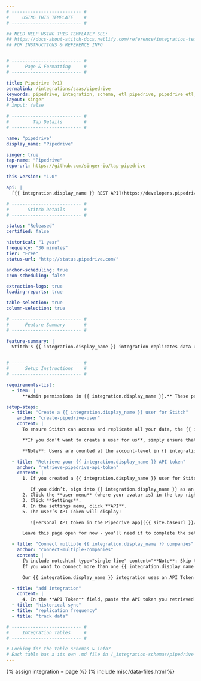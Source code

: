 ```yaml
---
# -------------------------- #
#     USING THIS TEMPLATE    #
# -------------------------- #

## NEED HELP USING THIS TEMPLATE? SEE:
## https://docs-about-stitch-docs.netlify.com/reference/integration-templates/saas/
## FOR INSTRUCTIONS & REFERENCE INFO


# -------------------------- #
#      Page & Formatting     #
# -------------------------- #

title: Pipedrive (v1)
permalink: /integrations/saas/pipedrive
keywords: pipedrive, integration, schema, etl pipedrive, pipedrive etl, pipedrive schema
layout: singer
# input: false

# -------------------------- #
#         Tap Details        #
# -------------------------- #

name: "pipedrive"
display_name: "Pipedrive"

singer: true 
tap-name: "Pipedrive"
repo-url: https://github.com/singer-io/tap-pipedrive

this-version: "1.0"

api: |
  [{{ integration.display_name }} REST API](https://developers.pipedrive.com/docs/api/v1/){:target="new"}

# -------------------------- #
#       Stitch Details       #
# -------------------------- #

status: "Released"
certified: false 

historical: "1 year"
frequency: "30 minutes"
tier: "Free"
status-url: "http://status.pipedrive.com/"

anchor-scheduling: true
cron-scheduling: false

extraction-logs: true
loading-reports: true

table-selection: true
column-selection: true

# -------------------------- #
#      Feature Summary       #
# -------------------------- #

feature-summary: |
  Stitch's {{ integration.display_name }} integration replicates data using the {{ integration.api | flatify | strip }}. Refer to the [Schema](#schema) section for a list of objects available for replication.


# -------------------------- #
#      Setup Instructions    #
# -------------------------- #

requirements-list:
  - item: |
      **Admin permissions in {{ integration.display_name }}.** These permissions are required to ensure Stitch can successfully replicate your {{ integration.display_name }} data.

setup-steps:
  - title: "Create a {{ integration.display_name }} user for Stitch"
    anchor: "create-pipedrive-user"
    content: |
      To ensure Stitch can access and replicate all your data, the {{ integration.display_name }} credentials you use to connect to Stitch need **Admin permissions**. We recommend that you [create a separate {{ integration.display_name }} Admin user for Stitch](http://support.pipedrive.com/hc/en-us/articles/207319685-How-to-add-edit-remove-a-user){:target="new"}, but this isn’t mandatory to use the integration. Creating a user for us simply makes our activity easier to distinguish in logs and audits.

      **If you don’t want to create a user for us**, simply ensure that the credentials you use to connect to Stitch have Admin permissions. If the API token associated with a non-Admin user is used to set up the integration, Stitch may be unable to access and replicate all of your data.

      **Note**: Users are counted at the account-level in {{ integration.display_name }}, not the company level. If you want to create a user for us and are concerned about the cost of your {{ integration.display_name }} subscription, don’t worry - you won’t be charged twice.

  - title: "Retrieve your {{ integration.display_name }} API token"
    anchor: "retrieve-pipedrive-api-token"
    content: |
      1. If you created a {{ integration.display_name }} user for Stitch, sign into {{ integration.display_name }} as the Stitch user.

         If you didn’t, sign into {{ integration.display_name }} as an Admin user.
      2. Click the **user menu** (where your avatar is) in the top right corner of the screen.
      3. Click **Settings**.
      4. In the settings menu, click **API**.
      5. The user’s API Token will display:

         ![Personal API token in the Pipedrive app]({{ site.baseurl }}/images/integrations/pipedrive-api-token.png)

      Leave this page open for now - you'll need it to complete the setup in Stitch.

  - title: "Connect multiple {{ integration.display_name }} companies"
    anchor: "connect-multiple-companies"
    content: |
      {% include note.html type="single-line" content="**Note**: Skip this step if you aren't connecting multiple Pipedrive companies." %}
      If you want to connect more than one {{ integration.display_name }} company to Stitch, you’ll have to repeat the entire process in this article for every company you want to add. Essentially, you’ll have to create a separate {{ integration.display_name }} integration for each company.

      Our {{ integration.display_name }} integration uses an API Token to authenticate. **{{ integration.display_name }} API tokens are unique not only at the user level, but the company level as well**. This means that a user’s API Token will vary from company to company, even if everything is housed in the same {{ integration.display_name }} account.

  - title: "add integration"
    content: |
      4. In the **API Token** field, paste the API token you retrieved in [Step 2](#retrieve-pipedrive-api-token).
  - title: "historical sync"
  - title: "replication frequency"
  - title: "track data"

# -------------------------- #
#     Integration Tables     #
# -------------------------- #

# Looking for the table schemas & info?
# Each table has a its own .md file in /_integration-schemas/pipedrive
---
```

{% assign integration = page %}
{% include misc/data-files.html %}